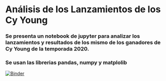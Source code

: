 # Análisis de los Lanzamientos de los Cy Young
### Se presenta un notebook de jupyter para analizar los lanzamientos y resultados de los mismo de los ganadores de Cy Young de la temporada 2020.
### Se usan las librerias pandas, numpy y matplolib

[![Binder](https://mybinder.org/badge_logo.svg)](https://mybinder.org/v2/gh/justinRH/BeisbolLanzamientos/brach?labpath=PitchAnalysis.ipynb)

